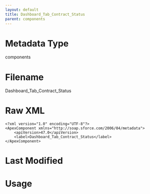 ```yaml
---
layout: default
title: Dashboard_Tab_Contract_Status
parent: components
---
```

# Metadata Type
components


# Filename 
Dashboard_Tab_Contract_Status


# Raw XML
```
<?xml version="1.0" encoding="UTF-8"?>
<ApexComponent xmlns="http://soap.sforce.com/2006/04/metadata">
    <apiVersion>47.0</apiVersion>
    <label>Dashboard_Tab_Contract_Status</label>
</ApexComponent>
```


# Last Modified


# Usage
